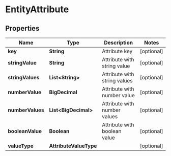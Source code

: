 

# EntityAttribute


## Properties

| Name | Type | Description | Notes |
|------------ | ------------- | ------------- | -------------|
|**key** | **String** | Attribute key |  [optional] |
|**stringValue** | **String** | Attribute with string value |  [optional] |
|**stringValues** | **List&lt;String&gt;** | Attribute with string values |  [optional] |
|**numberValue** | **BigDecimal** | Attribute with number value |  [optional] |
|**numberValues** | **List&lt;BigDecimal&gt;** | Attribute with number values |  [optional] |
|**booleanValue** | **Boolean** | Attribute with boolean value |  [optional] |
|**valueType** | **AttributeValueType** |  |  [optional] |



